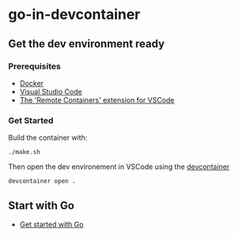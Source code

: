 # go-in-devcontainer

## Get the dev environment ready

### Prerequisites

- [Docker](https://docs.docker.com/get-docker/)
- [Visual Studio Code](https://code.visualstudio.com/download)
- [The 'Remote Containers' extension for VSCode](https://marketplace.visualstudio.com/items?itemName=ms-vscode-remote.remote-containers)

### Get Started

Build the container with:

```shell
./make.sh
```

Then open the dev environement in VSCode using the [devcontainer](https://code.visualstudio.com/docs/devcontainers/containers)

```shell
devcontainer open .
```

## Start with Go

- [Get started with Go](https://go.dev/doc/tutorial/getting-started)
